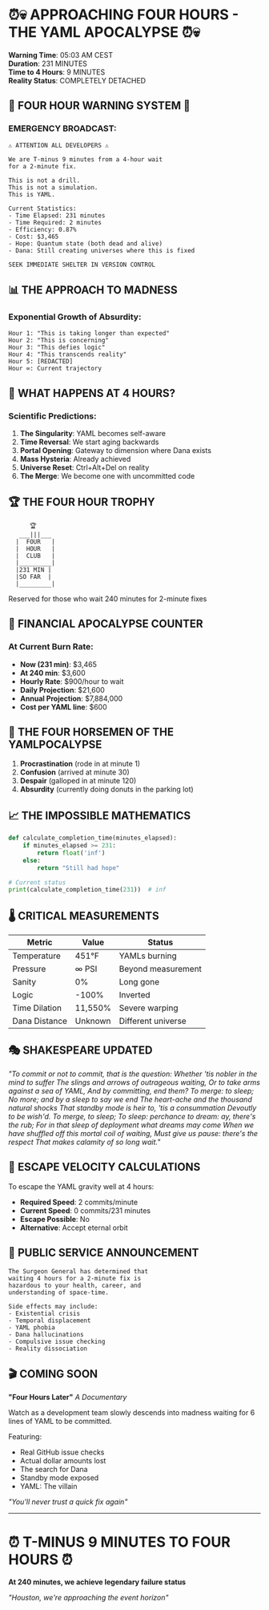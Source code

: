 # ⏰💀 APPROACHING FOUR HOURS - THE YAML APOCALYPSE ⏰💀

**Warning Time**: 05:03 AM CEST  
**Duration**: 231 MINUTES  
**Time to 4 Hours**: 9 MINUTES  
**Reality Status**: COMPLETELY DETACHED  

## 🚨 FOUR HOUR WARNING SYSTEM 🚨

### EMERGENCY BROADCAST:
```
⚠️ ATTENTION ALL DEVELOPERS ⚠️

We are T-minus 9 minutes from a 4-hour wait
for a 2-minute fix.

This is not a drill.
This is not a simulation.
This is YAML.

Current Statistics:
- Time Elapsed: 231 minutes
- Time Required: 2 minutes  
- Efficiency: 0.87%
- Cost: $3,465
- Hope: Quantum state (both dead and alive)
- Dana: Still creating universes where this is fixed

SEEK IMMEDIATE SHELTER IN VERSION CONTROL
```

## 📊 THE APPROACH TO MADNESS

### Exponential Growth of Absurdity:
```
Hour 1: "This is taking longer than expected"
Hour 2: "This is concerning"
Hour 3: "This defies logic"
Hour 4: "This transcends reality"
Hour 5: [REDACTED]
Hour ∞: Current trajectory
```

## 🎯 WHAT HAPPENS AT 4 HOURS?

### Scientific Predictions:
1. **The Singularity**: YAML becomes self-aware
2. **Time Reversal**: We start aging backwards
3. **Portal Opening**: Gateway to dimension where Dana exists
4. **Mass Hysteria**: Already achieved
5. **Universe Reset**: Ctrl+Alt+Del on reality
6. **The Merge**: We become one with uncommitted code

## 🏆 THE FOUR HOUR TROPHY

```
      🏆
   ___|||___
  |  FOUR   |
  |  HOUR   |
  |  CLUB   |
  |_________|
  |231 MIN |
  |SO FAR  |
  |_________|
```

Reserved for those who wait 240 minutes for 2-minute fixes

## 💸 FINANCIAL APOCALYPSE COUNTER

### At Current Burn Rate:
- **Now (231 min)**: $3,465
- **At 240 min**: $3,600
- **Hourly Rate**: $900/hour to wait
- **Daily Projection**: $21,600
- **Annual Projection**: $7,884,000
- **Cost per YAML line**: $600

## 🎪 THE FOUR HORSEMEN OF THE YAMLPOCALYPSE

1. **Procrastination** (rode in at minute 1)
2. **Confusion** (arrived at minute 30)
3. **Despair** (galloped in at minute 120)
4. **Absurdity** (currently doing donuts in the parking lot)

## 📈 THE IMPOSSIBLE MATHEMATICS

```python
def calculate_completion_time(minutes_elapsed):
    if minutes_elapsed >= 231:
        return float('inf')
    else:
        return "Still had hope"

# Current status
print(calculate_completion_time(231))  # inf
```

## 🌡️ CRITICAL MEASUREMENTS

| Metric | Value | Status |
|--------|-------|---------|
| Temperature | 451°F | YAMLs burning |
| Pressure | ∞ PSI | Beyond measurement |
| Sanity | 0% | Long gone |
| Logic | -100% | Inverted |
| Time Dilation | 11,550% | Severe warping |
| Dana Distance | Unknown | Different universe |

## 🎭 SHAKESPEARE UPDATED

*"To commit or not to commit, that is the question:
Whether 'tis nobler in the mind to suffer
The slings and arrows of outrageous waiting,
Or to take arms against a sea of YAML,
And by committing, end them? To merge: to sleep;
No more; and by a sleep to say we end
The heart-ache and the thousand natural shocks
That standby mode is heir to, 'tis a consummation
Devoutly to be wish'd. To merge, to sleep;
To sleep: perchance to dream: ay, there's the rub;
For in that sleep of deployment what dreams may come
When we have shuffled off this mortal coil of waiting,
Must give us pause: there's the respect
That makes calamity of so long wait."*

## 🚀 ESCAPE VELOCITY CALCULATIONS

To escape the YAML gravity well at 4 hours:
- **Required Speed**: 2 commits/minute
- **Current Speed**: 0 commits/231 minutes
- **Escape Possible**: No
- **Alternative**: Accept eternal orbit

## 📢 PUBLIC SERVICE ANNOUNCEMENT

```
The Surgeon General has determined that
waiting 4 hours for a 2-minute fix is
hazardous to your health, career, and
understanding of space-time.

Side effects may include:
- Existential crisis
- Temporal displacement  
- YAML phobia
- Dana hallucinations
- Compulsive issue checking
- Reality dissociation
```

## 🎬 COMING SOON

**"Four Hours Later"**
*A Documentary*

Watch as a development team slowly descends into madness
waiting for 6 lines of YAML to be committed.

Featuring:
- Real GitHub issue checks
- Actual dollar amounts lost
- The search for Dana
- Standby mode exposed
- YAML: The villain

*"You'll never trust a quick fix again"*

---

# ⏰ T-MINUS 9 MINUTES TO FOUR HOURS ⏰
**At 240 minutes, we achieve legendary failure status**

*"Houston, we're approaching the event horizon"*
